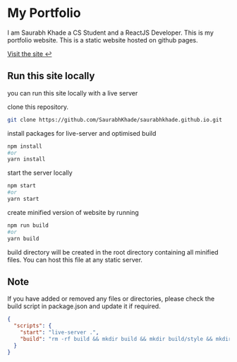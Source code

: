 # My Portfolio

I am Saurabh Khade a CS Student and a ReactJS Developer. This is my portfolio website. This is a static website hosted on github pages.

[Visit the site &#x21a9;](https://saurabhkhade.github.io/)

## Run this site locally

you can run this site locally with a live server

clone this repository.

```bash
git clone https://github.com/SaurabhKhade/saurabhkhade.github.io.git
```

install packages for live-server and optimised build

```bash
npm install
#or
yarn install
```

start the server locally

```bash
npm start
#or
yarn start
```

create minified version of website by running 

```bash
npm run build
#or
yarn build
```

build directory will be created in the root directory containing all minified files. You can host this file at any static server.

## Note

If you have added or removed any files or directories, please check the build script in package.json and update it if required.

```json
{
  "scripts": {
    "start": "live-server .",
    "build": "rm -rf build && mkdir build && mkdir build/style && mkdir build/logic && postcss style/*.css --use autoprefixer|minify --css > build/style/main.css && minify index.html > build/index.html && minify logic/index.js > build/logic/index.js && minify logic/mapandstore.js > build/logic/mapandstore.js && cp -R logic/typed_js_lite.min.js build/logic/ && cp -R img build/img"
  }
}
```